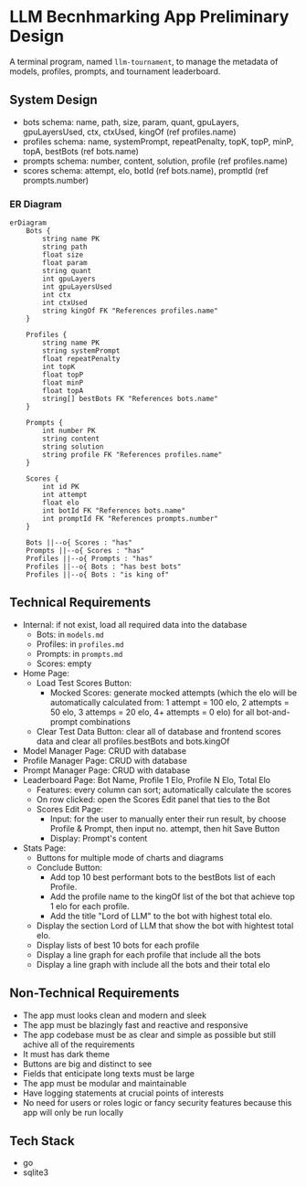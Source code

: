# LLM Becnhmarking App Preliminary Design

A terminal program, named `llm-tournament`, to manage the metadata of models, profiles, prompts, and tournament leaderboard.

## System Design

- bots schema: name, path, size, param, quant, gpuLayers, gpuLayersUsed, ctx, ctxUsed, kingOf (ref profiles.name)
- profiles schema: name, systemPrompt, repeatPenalty, topK, topP, minP, topA, bestBots (ref bots.name)
- prompts schema: number, content, solution, profile (ref profiles.name)
- scores schema: attempt, elo, botId (ref bots.name), promptId (ref prompts.number)

### ER Diagram

```mermaid
erDiagram
    Bots {
        string name PK
        string path
        float size
        float param
        string quant
        int gpuLayers
        int gpuLayersUsed
        int ctx
        int ctxUsed
        string kingOf FK "References profiles.name"
    }

    Profiles {
        string name PK
        string systemPrompt
        float repeatPenalty
        int topK
        float topP
        float minP
        float topA
        string[] bestBots FK "References bots.name"
    }

    Prompts {
        int number PK
        string content
        string solution
        string profile FK "References profiles.name"
    }

    Scores {
        int id PK
        int attempt
        float elo
        int botId FK "References bots.name"
        int promptId FK "References prompts.number"
    }

    Bots ||--o{ Scores : "has"
    Prompts ||--o{ Scores : "has"
    Profiles ||--o{ Prompts : "has"
    Profiles ||--o{ Bots : "has best bots"
    Profiles ||--o{ Bots : "is king of"
```

## Technical Requirements

- Internal: if not exist, load all required data into the database
  - Bots: in `models.md`
  - Profiles: in `profiles.md`
  - Prompts: in `prompts.md`
  - Scores: empty
- Home Page:
  - Load Test Scores Button:
    - Mocked Scores: generate mocked attempts (which the elo will be automatically calculated from: 1 attempt = 100 elo, 2 attempts = 50 elo, 3 attemps = 20 elo, 4+ attempts = 0 elo) for all bot-and-prompt combinations
  - Clear Test Data Button: clear all of database and frontend scores data and clear all profiles.bestBots and bots.kingOf
- Model Manager Page: CRUD with database
- Profile Manager Page: CRUD with database
- Prompt Manager Page: CRUD with database
- Leaderboard Page: Bot Name, Profile 1 Elo, Profile N Elo, Total Elo
  - Features: every column can sort; automatically calculate the scores
  - On row clicked: open the Scores Edit panel that ties to the Bot
  - Scores Edit Page:
    - Input: for the user to manually enter their run result, by choose Profile & Prompt, then input no. attempt, then hit Save Button
    - Display: Prompt's content
- Stats Page:
  - Buttons for multiple mode of charts and diagrams
  - Conclude Button:
    - Add top 10 best performant bots to the bestBots list of each Profile.
    - Add the profile name to the kingOf list of the bot that achieve top 1 elo for each profile.
    - Add the title "Lord of LLM" to the bot with highest total elo.
  - Display the section Lord of LLM that show the bot with hightest total elo.
  - Display lists of best 10 bots for each profile
  - Display a line graph for each profile that include all the bots
  - Display a line graph with include all the bots and their total elo

## Non-Technical Requirements

- The app must looks clean and modern and sleek
- The app must be blazingly fast and reactive and responsive
- The app codebase must be as clear and simple as possible but still achive all of the requirements
- It must has dark theme
- Buttons are big and distinct to see
- Fields that enticipate long texts must be large
- The app must be modular and maintainable
- Have logging statements at crucial points of interests
- No need for users or roles logic or fancy security features because this app will only be run locally

## Tech Stack

- go
- sqlite3

